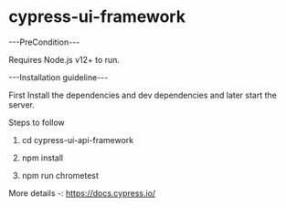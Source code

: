 # cypress-ui-framework

---PreCondition---

Requires Node.js v12+ to run.

---Installation guideline---

First Install the dependencies and dev dependencies and later start the server.

Steps to follow

1) cd cypress-ui-api-framework

2) npm install 

3) npm run chrometest


More details -: https://docs.cypress.io/


